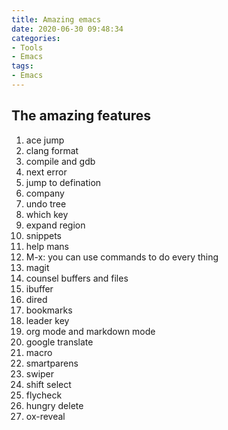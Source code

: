 ```yaml
---
title: Amazing emacs
date: 2020-06-30 09:48:34
categories:
- Tools
- Emacs
tags:
- Emacs
---
```


## The amazing features
1. ace jump
1. clang format
1. compile and gdb
1. next error
1. jump to defination
1. company
1. undo tree
1. which key
1. expand region
1. snippets
1. help mans
1. M-x: you can use commands to do every thing
1. magit
1. counsel buffers and files
1. ibuffer
1. dired
1. bookmarks
1. leader key
1. org mode and markdown mode
1. google translate
1. macro
1. smartparens
1. swiper
1. shift select
1. flycheck
1. hungry delete
1. ox-reveal
